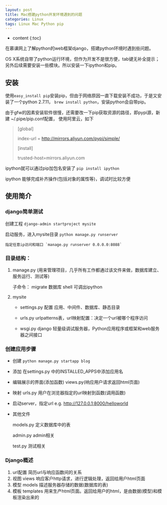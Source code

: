 ```yaml
---
layout: post
title: Mac搭建python开发环境遇到的问题
categories: Linux
tags: Linux Mac Python pip
---
```


* content
{:toc}

在慕课网上了解python的web框架django，搭建python环境时遇到些问题。

OS X系统自带了python运行环境，但作为开发不是很方便，tab键无补全提示；另外后续需要安装一些模块。所以安装一下ipython和pip。




## 安装

使用`easy_install pip`安装pip，但由于网络原因一直下载安装不成功，于是又安装了一个python 2.7.11，
`brew install python`，安装python会自带pip。

由于gfw的因素安装软件很慢，还需要改一下pip获取资源的路径，即pypi源，新建 ~/.pipe/pip.conf配置，
使用阿里云，如下

>[global]
>
>index-url = http://mirrors.aliyun.com/pypi/simple/
>
>[install]
>
>trusted-host=mirrors.aliyun.com

ipython就可以通过pip加包名安装了 `pip install ipython`

ipython 能够完成补齐操作(包括对象的属性等)，调试时比较方便

## 使用简介

### django简单测试

创建工程 `django-admin startproject mysite`

启动服务，进入mysite目录 `python manage.py runserver` 

	指定任意ip访问和端口 `manage.py runserver 0.0.0.0:8088`

### 目录结构：

1. manage.py (用来管理项目，几乎所有工作都通过该文件来做，数据库建立、服务运行、测试等)

	子命令：
		migrate 数据库
		shell 可调出ipython

2. mysite
		
	* settings.py 配置 应用、中间件、数据库、静态目录

	* urls.py   urlpatterns表，url映射配置：决定一个url被哪个程序访问

	* wsgi.py  django 轻量级调试服务器，Python应用程序或框架和web服务器之间接口

### 创建应用步骤

* 创建 `python manage.py startapp blog`

* 添加  在settings.py 中的INSTALLED_APPS中添加应用名

* 编辑展示的界面(添加函数) views.py(响应用户请求返回html页面)

* 映射 urls.py 用户在浏览器指定的url映射到函数(调用函数)

* 启动server，指定url e.g. http://127.0.0.1:8000/helloworld

* 其他文件

	models.py 定义数据库中的表

	admin.py  admin相关

	test.py   测试相关

### Django概述

1. url配置 简历url与响应函数间的关系
2. 视图 views 响应客户http请求，进行逻辑处理，返回给用户html页面
3. 模型 models 描述服务器存储的数据(数据库的表)
4. 模板 templates 用来生产html页面。返回给用户的html，是由数据(模型)和模板渲染出来的